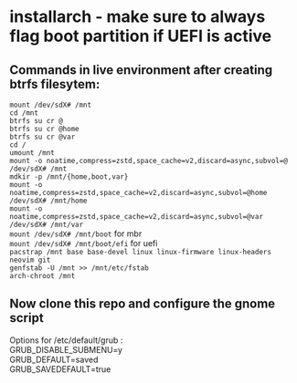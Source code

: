 # installarch - make sure to always flag boot partition if UEFI is active
## Commands in live environment after creating btrfs filesytem:  
`mount /dev/sdX# /mnt`  
`cd /mnt`  
`btrfs su cr @`  
`btrfs su cr @home`  
`btrfs su cr @var`  
`cd /`  
`umount /mnt`  
`mount -o noatime,compress=zstd,space_cache=v2,discard=async,subvol=@ /dev/sdX# /mnt`  
`mdkir -p /mnt/{home,boot,var}`  
`mount -o noatime,compress=zstd,space_cache=v2,discard=async,subvol=@home /dev/sdX# /mnt/home`  
`mount -o noatime,compress=zstd,space_cache=v2,discard=async,subvol=@var /dev/sdX# /mnt/var`  
`mount /dev/sdX# /mnt/boot` for mbr   
`mount /dev/sdX# /mnt/boot/efi` for uefi   
`pacstrap /mnt base base-devel linux linux-firmware linux-headers neovim git`  
`genfstab -U /mnt >> /mnt/etc/fstab`  
`arch-chroot /mnt`
## Now clone this repo and configure the gnome script  
Options for /etc/default/grub :  
GRUB_DISABLE_SUBMENU=y  
GRUB_DEFAULT=saved  
GRUB_SAVEDEFAULT=true  
